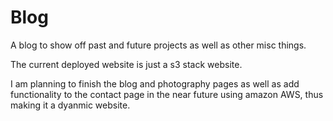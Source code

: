 # Blog
A blog to show off past and future projects as well as other misc things.


The current deployed website is just a s3 stack website.

I am planning to finish the blog and photography pages as well as add functionality to the contact page in the near future using amazon AWS,
thus making it a dyanmic website.
